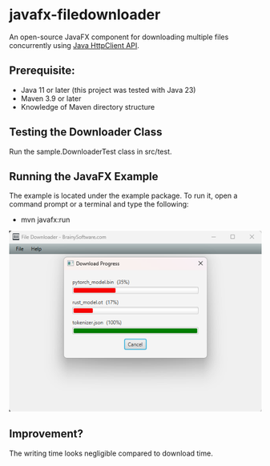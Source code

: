 # javafx-filedownloader

An open-source JavaFX component for downloading multiple files concurrently using 
[Java HttpClient API](https://download.java.net/java/early_access/jdk26/docs/api/java.net.http/java/net/http/HttpClient.html).


## Prerequisite:
- Java 11 or later (this project was tested with Java 23)
- Maven 3.9 or later
- Knowledge of Maven directory structure


## Testing the Downloader Class
Run the sample.DownloaderTest class in src/test.


## Running the JavaFX Example
The example is located under the example package. To run it, open a command prompt or a terminal and type the following:

- mvn javafx:run


<img src="screenshot.png"/>

## Improvement?
The writing time looks negligible compared to download time.
